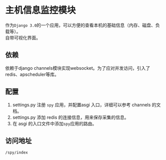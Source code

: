 # 主机信息监控模块
作为`Django 3.0`的一个应用，可以方便的查看本机的基础信息（内存、磁盘、负载等）。   
自带可视化界面。   

## 依赖
依赖于django channels模块实现websocket。为了应对并发访问，引入了redis、apscheduler等库。       

## 配置   
1. settings.py 注册 `spy` 应用，并配置asgi 入口，详细可以参考 channels 的文档。  
2. settings.py 添加 redis 的连接信息，用来保存采集的信息。   
3. 在 asgi 的入口文件中添加`spy`应用的路由。    

## 访问地址
`/spy/index`
